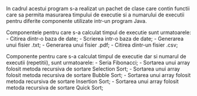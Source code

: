 In cadrul acestui program s-a realizat un pachet de clase care contin functii care sa permita masurarea timpului de executie si a numarului de executii pentru diferite componente utilizate intr-un program Java.

Componentele pentru care s-a calculat timpul de executie sunt urmatoarele:
	- Citirea dintr-o baza de date;
	- Scrierea intr-o baza de date;
	- Generarea unui fisier .txt;
	- Generarea unui fisier .pdf;
	- Citirea dintr-un fisier .csv;

Componente pentru care s-a calculat timpul de executie dar si numarul de executii (repetitii), sunt urmatoarele:
 	- Seria Fibonacci;
	- Sortarea unui array folosit metoda recursiva de sortare Selection Sort;
	- Sortarea unui array folosit metoda recursiva de sortare Bubble Sort;
	- Sortarea unui array folosit metoda recursiva de sortare Insertion Sort;
	- Sortarea unui array folosit metoda recursiva de sortare Quick Sort;
